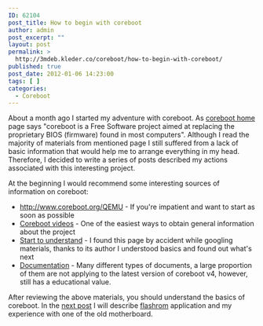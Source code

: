 ```yaml
---
ID: 62104
post_title: How to begin with coreboot
author: admin
post_excerpt: ""
layout: post
permalink: >
  http://3mdeb.kleder.co/coreboot/how-to-begin-with-coreboot/
published: true
post_date: 2012-01-06 14:23:00
tags: [ ]
categories:
  - Coreboot
---
```

About a month ago I started my adventure with coreboot. As [coreboot home][1] page says "coreboot is a Free Software project aimed at replacing the proprietary BIOS (firmware) found in most computers". Although I read the majority of materials from mentioned page I still suffered from a lack of basic information that would help me to arrange everything in my head. Therefore, I decided to write a series of posts described my actions associated with this interesting project.

At the beginning I would recommend some interesting sources of information on coreboot:

*   <http://www.coreboot.org/QEMU> - If you're impatient and want to start as soon as possible
*   [Coreboot videos][2] - One of the easiest ways to obtain general information about the project
*   [Start to understand][3] - I found this page by accident while googling materials, thanks to its author I understood basics and found out what's next
*   [Documentation][4] - Many different types of documents, a large proportion of them are not applying to the latest version of coreboot v4, however, still has a educational value.

After reviewing the above materials, you should understand the basics of coreboot. In the [next post][5] I will describe [flashrom][6] application and my experience with one of the old motherboard.

 [1]: http://www.coreboot.org/
 [2]: http://www.coreboot.org/Screenshots#Videos
 [3]: http://lennartb.home.xs4all.nl/coreboot/coreboot.html
 [4]: http://www.coreboot.org/Documentation
 [5]: /2012/01/06/flashrom-and-shuttle-av18e2/
 [6]: http://flashrom.org/